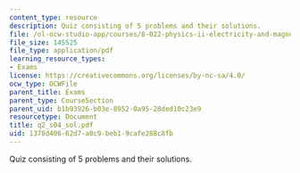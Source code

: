 ```yaml
---
content_type: resource
description: Quiz consisting of 5 problems and their solutions.
file: /ol-ocw-studio-app/courses/8-022-physics-ii-electricity-and-magnetism-fall-2004/1378d40662d7a0c9beb19cafe288c8fb_q2_s04_sol.pdf
file_size: 145525
file_type: application/pdf
learning_resource_types:
- Exams
license: https://creativecommons.org/licenses/by-nc-sa/4.0/
ocw_type: OCWFile
parent_title: Exams
parent_type: CourseSection
parent_uid: b1b93926-b03e-8952-0a95-28ded10c23e9
resourcetype: Document
title: q2_s04_sol.pdf
uid: 1378d406-62d7-a0c9-beb1-9cafe288c8fb
---
```

Quiz consisting of 5 problems and their solutions.